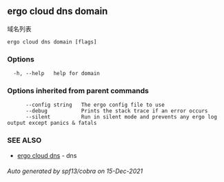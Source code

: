 ## ergo cloud dns domain

域名列表

```
ergo cloud dns domain [flags]
```

### Options

```
  -h, --help   help for domain
```

### Options inherited from parent commands

```
      --config string   The ergo config file to use
      --debug           Prints the stack trace if an error occurs
      --silent          Run in silent mode and prevents any ergo log output except panics & fatals
```

### SEE ALSO

* [ergo cloud dns](ergo_cloud_dns.md)	 - dns

###### Auto generated by spf13/cobra on 15-Dec-2021
